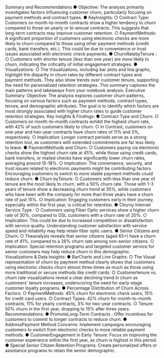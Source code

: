 Summary and Recommendations 
●  Objective:  The analysis primarily investigates factors influencing customer churn, particularly 
focusing on payment methods and contract types. 
●  KeyInsights: 
○  Contract Type:  Customers on month-to-month contracts show a higher tendency to churn 
compared to those on yearly or bi-annual contracts. This suggests that long-term contracts may 
improve customer retention. 
○  PaymentMethods:  A significant proportion of customers using electronic checks are more 
likely to churn compared to those using other payment methods (credit cards, bank transfers, 
etc.). This could be due to convenience or trust issues associated with electronic check 
payments. 
●  ChurnRatebyTenure  : 
○ Customers with shorter tenure (less than one year) are more likely to churn, indicating the 
criticality of initial engagement strategies. 
●  Visualizations: 
○ The Visualizations, including bar plots and line graphs, highlight the disparity in churn rates by 
different contract types and payment methods. They also show trends over customer tenure, 
supporting the need for personalized retention strategies. This summary captures the main 
patterns and takeaways from your notebook analysis. 
Executive Summary: 
Objective:  The analysis explores customer churn patterns, focusing on various factors such as 
payment methods, contract types, tenure, and demographic attributes. The goal is to identify 
which factors are most strongly associated with higher churn rates to guide customer retention 
strategies. Key Insights & Findings: 
●  Contract Type and Churn: 
○ Customers on month-to-month contracts exhibit the highest churn rate, with 42% of such 
customers likely to churn. 
○ In Contrast, customers on one-year and two-year contracts have churn rates of 11% and 3%, 
respectively. 
○ Implication: Longer contract periods serve as a strong retention tool, as customers with 
extended commitments are far less likely to leave. 
● PaymentMethods and Churn: 
○ Customers paying via electronic checks show the highest churn rate at 45%, while those 
using credit cards, bank transfers, or mailed checks have significantly lower churn rates, 
averaging around 15-18%. 
○ Implication: The convenience, security, and trust issues related to electronic payments might 
be contributing factors. Encouraging customers to switch to more stable payment methods 
could reduce churn. 
●  Churn byTenure: 
○ Customers with less than one year of tenure are the most likely to churn, with a 50% churn 
rate. Those with 1-3 years of tenure show a decreasing churn trend at 35%, while customers 
who have been with the company for more than three years have a churn rate of just 15%. 
○ Implication: Engaging customers early in their journey, especially within the first year, is 
critical for retention. 
● Churny Internet Service Type  : 
○ Customers using Fiber Optic services show a higher churn rate of 30%, compared to DSL 
customers with a churn rate of 20%. 
○ Implication: This could be due to increased competition or dissatisfaction with service quality. 
Understanding customer satisfaction with service speed and reliability may help retain fiber optic 
users. 
● Senior Citizens and Churn: 
○ Theanalysis reveals that senior citizens (aged 65+) have a churn rate of 41%, compared to a 
26% churn rate among non-senior citizens. 
○ Implication: Special retention programs and targeted customer service for senior customers 
may help reduce churn in this demographic. 
Visualizations & Data Insights: 
●  BarCharts and Line Graphs: 
○ The Visual representation of churn by payment method clearly shows that customers using 
electronic checks churn almost three times as much as those using more traditional or secure 
methods like credit cards. 
○ Customertenure vs. churn rate visualizations reveal a clear declining trend in churn as 
customers' tenure increases, underscoring the need for early-stage customer loyalty programs. 
●  Percentage Distribution of Churn Across Factors: 
○ PaymentMethods: 45% churn for electronic check users, 15% for credit card users. ○ 
Contract Types: 42% churn for month-to-month contracts, 11% for yearly contracts, 3% for 
two-year contracts. 
○ Tenure: 50% churn in the first year, dropping to 15% after three years. 
Recommendations: 
●  PromoteLong-Term Contracts  : Offer incentives for customers to commit to longer contracts 
to reduce churn. 
●  AddressPayment Method Concerns:  Implement campaigns encouraging customers to 
switch from electronic checks to more reliable payment methods. 
●  CustomerEngagement in Early Tenure:  Focus on improving the customer experience 
within the first year, as churn is highest in this period. 
●  Special Senior Citizen Retention Programs:  Create personalized offers or assistance 
programs to retain the senior demographic. 
